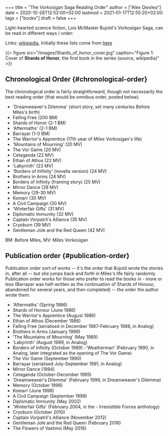 +++
title = "The Vorkosigan Saga Reading Order"
author = ["Alex Qwxlea"]
date = 2020-10-28T12:52:00+02:00
lastmod = 2021-01-17T12:55:20+02:00
tags = ["books"]
draft = false
+++

Light-hearted science fiction, Lois McMaster Bujold's Vorkosigan Saga, can be read in different ways / order:

Links: [wikipedia](https://en.wikipedia.org/wiki/Vorkosigan%5FSaga), Initially these lists come from [here](https://thewertzone.blogspot.com/2014/02/the-vorkosigan-saga-reading-order.html)

<a id="org34b2a1d"></a>

{{< figure src="/images/Shards_of_honor_cover.jpg" caption="Figure 1: Cover of **Shards of Honor**, the first book in the series (source, wikipedia)" >}}


## Chronological Order {#chronological-order}

The chronological order is fairly straightforward, though not necessarily the best reading order (that would be omnibus order, posted below).

-   'Dreamweaver's Dilemma' (short story, set many centuries Before Miles's birth)
-   Falling Free (200 BM)
-   Shards of Honor (2-1 BM)
-   'Aftermaths' (2-1 BM)
-   Barrayar (1-0 BM)
-   The Warrior's Apprentice (17th year of Miles Vorkosigan's life)
-   'Mountains of Mourning' (20 MV)
-   The Vor Game (20 MV)
-   Cetaganda (22 MV)
-   Ethan of Athos (22 MV)
-   'Labyrinth' (23 MV)
-   'Borders of Infinity' (novella version) (24 MV)
-   Brothers in Arms (24 MV)
-   Borders of Infinity (framing story) (25 MV)
-   Mirror Dance (28 MV)
-   Memory (29-30 MV)
-   Komarr (30 MV)
-   A Civil Campaign (30 MV)
-   'Winterfair Gifts' (31 MV)
-   Diplomatic Immunity (32 MV)
-   Captain Vorpatril's Alliance (35 MV)
-   Cryoburn (39 MV)
-   Gentleman Jole and the Red Queen (42 MV)

BM: Before Miles, MV: Miles Vorkosigan


## Publication order {#publication-order}

Publication order sort-of works -- it's the order that Bujold wrote the stories in, after all -- but she jumps back and forth in Miles's life fairly randomly. Publication order works for those who prefer to read the books in - more or less (Barrayar was half-written as the continuation of Shards of Honour, abandoned for several years, and then completed) -- the order the author wrote them.

-   'Aftermaths' (Spring 1986)
-   Shards of Honour (June 1986)
-   The Warrior's Apprentice (August 1986)
-   Ethan of Athos (December 1986)
-   Falling Free (serialised in December 1987-February 1988, in Analog)
-   Brothers in Arms (January 1989)
-   'The Mountains of Mourning' (May 1989)
-   'Labyrinth' (August 1989, in Analog)
-   Borders of Infinity (October 1989) -'Weatherman' (February 1990, in Analog, later integrated as the opening of The Vor Game)
-   The Vor Game (September 1990)
-   Barrayar (serialised July-September 1991, in Analog)
-   Mirror Dance (1994)
-   Cetaganda (October-December 1995)
-   'Dreamweaver's Dilemma' (February 1996, in Dreamweaver's Dilemma)
-   Memory (October 1996)
-   Komarr (June 1998)
-   A Civil Campaign (September 1999)
-   Diplomatic Immunity (May 2002)
-   'Winterfair Gifts' (February 2004, in the - Irresistible Forces anthology)
-   Cryoburn (October 2010)
-   Captain Vorpatril's Alliance (November 2012)
-   Gentleman Jole and the Red Queen (February 2016)
-   The Flowers of Vashnoi (May 2018)
